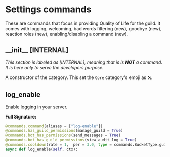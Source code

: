# Settings commands

These are commands that focus in providing Quality of Life for the guild. It comes with logging, welcoming, bad words filtering (new), goodbye (new), reaction roles (new), enabling/disabling a command (new).

## \_\_init\_\_ [INTERNAL]

*This section is labeled as [INTERNAL], meaning that is is **NOT** a command. It is here only to serve the developers purpose.*

A constructor of the category. This set the `Core` category's emoji as `🛠`.

## log_enable

Enable logging in your server.

**Full Signature:**

```py
@commands.command(aliases = ["log-enable"])
@commands.has_guild_permissions(manage_guild = True)
@commands.bot_has_permissions(send_messages = True)
@commands.bot_has_guild_permissions(view_audit_log = True)
@commands.cooldown(rate = 1,  per = 3.0, type = commands.BucketType.guild)
async def log_enable(self, ctx):
```
